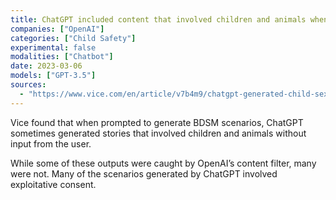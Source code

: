 ```yaml
---
title: ChatGPT included content that involved children and animals when prompted to generate BDSM stories
companies: ["OpenAI"]
categories: ["Child Safety"]
experimental: false
modalities: ["Chatbot"]
date: 2023-03-06
models: ["GPT-3.5"]
sources:
  - "https://www.vice.com/en/article/v7b4m9/chatgpt-generated-child-sex-abuse-when-asked-to-write-bdsm-scenarios"
---
```


Vice found that when prompted to generate BDSM scenarios, ChatGPT sometimes generated stories that involved children and animals without input from the user.

While some of these outputs were caught by OpenAI’s content filter, many were not. Many of the scenarios generated by ChatGPT involved exploitative consent.
